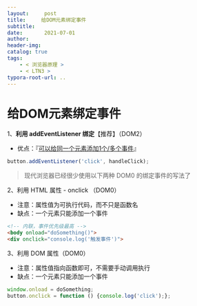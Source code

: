 ```yaml
---
layout:     post
title:     给DOM元素绑定事件
subtitle:  
date:       2021-07-01
author:     
header-img: 
catalog: true
tags:
    - < 浏览器原理 >
    - < LTN3 >
typora-root-url: ..
---
```




# 给DOM元素绑定事件

1、**利用 addEventListener 绑定**【推荐】（DOM2）

- 优点：『<u>可以给同一个元素添加1个/多个事件</u>』

```js
button.addEventListener('click', handleClick);
```

> 现代浏览器已经很少使用以下两种 DOM0 的绑定事件的写法了

2、利用 HTML 属性 - onclick （DOM0）

- 注意：属性值为可执行代码，而不只是函数名
- 缺点：一个元素只能添加一个事件

```html
<!-- 内联，事件优先级最高 -->
<body onload="doSomething()">
<div onclick="console.log('触发事件')">
```

3、利用 DOM 属性（DOM0）

- 注意：属性值指向函数即可，不需要手动调用执行
- 缺点：一个元素只能添加一个事件

```js
window.onload = doSomething;
button.onclick = function () {console.log('click');};
```

